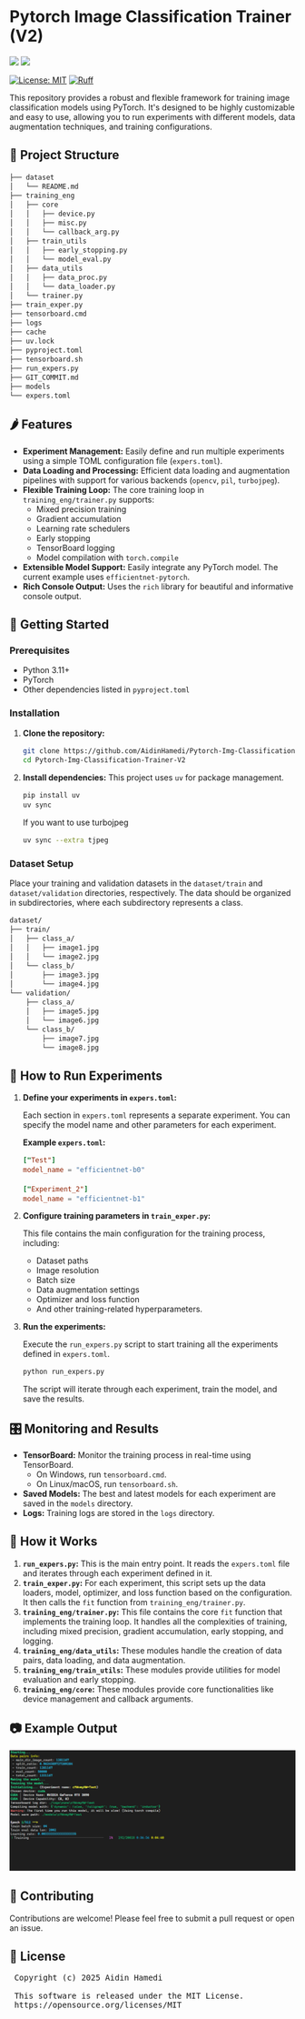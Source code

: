 # Pytorch Image Classification Trainer (V2)

<img src="https://img.shields.io/badge/Python-FFD43B?style=for-the-badge&logo=python&logoColor=blue"/> <img src="https://img.shields.io/badge/PyTorch-EE4C2C?style=for-the-badge&logo=pytorch&logoColor=white"/>

[![License: MIT](https://img.shields.io/badge/License-MIT-yellow.svg)](https://opensource.org/licenses/MIT)
[![Ruff](https://img.shields.io/endpoint?url=https://raw.githubusercontent.com/astral-sh/ruff/main/assets/badge/v2.json)](https://github.com/astral-sh/ruff)

This repository provides a robust and flexible framework for training image classification models using PyTorch. It's designed to be highly customizable and easy to use, allowing you to run experiments with different models, data augmentation techniques, and training configurations.

## 📂 Project Structure

``` text
├── dataset
│   └── README.md
├── training_eng
│   ├── core
│   │   ├── device.py
│   │   ├── misc.py
│   │   └── callback_arg.py
│   ├── train_utils
│   │   ├── early_stopping.py
│   │   └── model_eval.py
│   ├── data_utils
│   │   ├── data_proc.py
│   │   └── data_loader.py
│   └── trainer.py
├── train_exper.py
├── tensorboard.cmd
├── logs
├── cache
├── uv.lock
├── pyproject.toml
├── tensorboard.sh
├── run_expers.py
├── GIT_COMMIT.md
├── models
└── expers.toml
```

## 🌶️ Features

- **Experiment Management:** Easily define and run multiple experiments using a simple TOML configuration file (`expers.toml`).
- **Data Loading and Processing:** Efficient data loading and augmentation pipelines with support for various backends (`opencv`, `pil`, `turbojpeg`).
- **Flexible Training Loop:** The core training loop in `training_eng/trainer.py` supports:
  - Mixed precision training
  - Gradient accumulation
  - Learning rate schedulers
  - Early stopping
  - TensorBoard logging
  - Model compilation with `torch.compile`
- **Extensible Model Support:** Easily integrate any PyTorch model. The current example uses `efficientnet-pytorch`.
- **Rich Console Output:** Uses the `rich` library for beautiful and informative console output.

## 🚀 Getting Started

### Prerequisites

- Python 3.11+
- PyTorch
- Other dependencies listed in `pyproject.toml`

### Installation

1. **Clone the repository:**

    ```bash
    git clone https://github.com/AidinHamedi/Pytorch-Img-Classification-Trainer-V2.git
    cd Pytorch-Img-Classification-Trainer-V2
    ```

2. **Install dependencies:**
    This project uses `uv` for package management.

    ```bash
    pip install uv
    uv sync
    ```

    If you want to use turbojpeg

    ```bash
    uv sync --extra tjpeg
    ```

### Dataset Setup

Place your training and validation datasets in the `dataset/train` and `dataset/validation` directories, respectively. The data should be organized in subdirectories, where each subdirectory represents a class.

``` text
dataset/
├── train/
│   ├── class_a/
│   │   ├── image1.jpg
│   │   └── image2.jpg
│   └── class_b/
│       ├── image3.jpg
│       └── image4.jpg
└── validation/
    ├── class_a/
    │   ├── image5.jpg
    │   └── image6.jpg
    └── class_b/
        ├── image7.jpg
        └── image8.jpg
```

## 🤔 How to Run Experiments

1. **Define your experiments in `expers.toml`:**

    Each section in `expers.toml` represents a separate experiment. You can specify the model name and other parameters for each experiment.

    **Example `expers.toml`:**

    ```toml
    ["Test"]
    model_name = "efficientnet-b0"

    ["Experiment_2"]
    model_name = "efficientnet-b1"
    ```

2. **Configure training parameters in `train_exper.py`:**

    This file contains the main configuration for the training process, including:

    - Dataset paths
    - Image resolution
    - Batch size
    - Data augmentation settings
    - Optimizer and loss function
    - And other training-related hyperparameters.

3. **Run the experiments:**

    Execute the `run_expers.py` script to start training all the experiments defined in `expers.toml`.

    ```bash
    python run_expers.py
    ```

    The script will iterate through each experiment, train the model, and save the results.

## 🎛️ Monitoring and Results

- **TensorBoard:** Monitor the training process in real-time using TensorBoard.
  - On Windows, run `tensorboard.cmd`.
  - On Linux/macOS, run `tensorboard.sh`.
- **Saved Models:** The best and latest models for each experiment are saved in the `models` directory.
- **Logs:** Training logs are stored in the `logs` directory.

## 🧪 How it Works

1. **`run_expers.py`:** This is the main entry point. It reads the `expers.toml` file and iterates through each experiment defined in it.
2. **`train_exper.py`:** For each experiment, this script sets up the data loaders, model, optimizer, and loss function based on the configuration. It then calls the `fit` function from `training_eng/trainer.py`.
3. **`training_eng/trainer.py`:** This file contains the core `fit` function that implements the training loop. It handles all the complexities of training, including mixed precision, gradient accumulation, early stopping, and logging.
4. **`training_eng/data_utils`:** These modules handle the creation of data pairs, data loading, and data augmentation.
5. **`training_eng/train_utils`:** These modules provide utilities for model evaluation and early stopping.
6. **`training_eng/core`:** These modules provide core functionalities like device management and callback arguments.

## 📷 Example Output

![Img](./docs/Screenshot.png)


## 🤝 Contributing

Contributions are welcome! Please feel free to submit a pull request or open an issue.

## 📝 License

<pre>
 Copyright (c) 2025 Aidin Hamedi

 This software is released under the MIT License.
 https://opensource.org/licenses/MIT
</pre>

